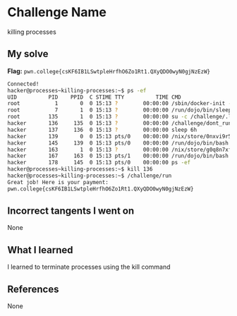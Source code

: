 # Challenge Name
killing processes

## My solve
**Flag:** `pwn.college{csKF6IB1LSwtpleHrfhO6Zo1Rt1.QXyQDO0wyN0gjNzEzW}`

```bash
Connected!
hacker@processes~killing-processes:~$ ps -ef
UID          PID    PPID  C STIME TTY          TIME CMD
root           1       0  0 15:13 ?        00:00:00 /sbin/docker-init -- /nix/var/nix/profiles/dojo-workspace/bin/dojo-i
root           7       1  0 15:13 ?        00:00:00 /run/dojo/bin/sleep 6h
root         135       1  0 15:13 ?        00:00:00 su -c /challenge/.launcher hacker
hacker       136     135  0 15:13 ?        00:00:00 /challenge/dont_run
hacker       137     136  0 15:13 ?        00:00:00 sleep 6h
hacker       139       0  0 15:13 pts/0    00:00:00 /nix/store/0nxvi9r5ymdlr2p24rjj9qzyms72zld1-bash-interactive-5.2p37/
hacker       145     139  0 15:13 pts/0    00:00:00 /run/dojo/bin/bash --login
hacker       163       1  0 15:13 ?        00:00:00 /nix/store/g0q8n7xfjp7znj41hcgrq893a9m0i474-ttyd-1.7.7/bin/ttyd --po
hacker       167     163  0 15:13 pts/1    00:00:00 /run/dojo/bin/bash --login
hacker       178     145  0 15:13 pts/0    00:00:00 ps -ef
hacker@processes~killing-processes:~$ kill 136
hacker@processes~killing-processes:~$ /challenge/run
Great job! Here is your payment:
pwn.college{csKF6IB1LSwtpleHrfhO6Zo1Rt1.QXyQDO0wyN0gjNzEzW}
```
## Incorrect tangents I went on
None

## What I learned
I learned to terminate processes using the kill command

## References 
None
